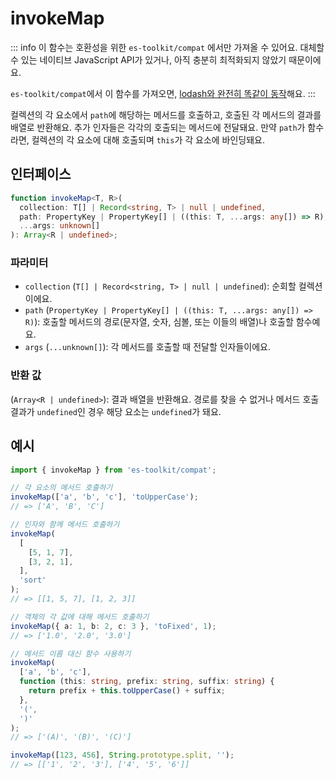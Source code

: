 # invokeMap

::: info
이 함수는 호환성을 위한 `es-toolkit/compat` 에서만 가져올 수 있어요. 대체할 수 있는 네이티브 JavaScript API가 있거나, 아직 충분히 최적화되지 않았기 때문이에요.

`es-toolkit/compat`에서 이 함수를 가져오면, [lodash와 완전히 똑같이 동작](../../../compatibility.md)해요.
:::

컬렉션의 각 요소에서 `path`에 해당하는 메서드를 호출하고, 호출된 각 메서드의 결과를 배열로 반환해요. 추가 인자들은 각각의 호출되는 메서드에 전달돼요. 만약 `path`가 함수라면, 컬렉션의 각 요소에 대해 호출되며 `this`가 각 요소에 바인딩돼요.

## 인터페이스

```typescript
function invokeMap<T, R>(
  collection: T[] | Record<string, T> | null | undefined,
  path: PropertyKey | PropertyKey[] | ((this: T, ...args: any[]) => R),
  ...args: unknown[]
): Array<R | undefined>;
```

### 파라미터

- `collection` (`T[] | Record<string, T> | null | undefined`): 순회할 컬렉션이에요.
- `path` (`PropertyKey | PropertyKey[] | ((this: T, ...args: any[]) => R)`): 호출할 메서드의 경로(문자열, 숫자, 심볼, 또는 이들의 배열)나 호출할 함수예요.
- `args` (`...unknown[]`): 각 메서드를 호출할 때 전달할 인자들이에요.

### 반환 값

(`Array<R | undefined>`): 결과 배열을 반환해요. 경로를 찾을 수 없거나 메서드 호출 결과가 `undefined`인 경우 해당 요소는 `undefined`가 돼요.

## 예시

```typescript
import { invokeMap } from 'es-toolkit/compat';

// 각 요소의 메서드 호출하기
invokeMap(['a', 'b', 'c'], 'toUpperCase');
// => ['A', 'B', 'C']

// 인자와 함께 메서드 호출하기
invokeMap(
  [
    [5, 1, 7],
    [3, 2, 1],
  ],
  'sort'
);
// => [[1, 5, 7], [1, 2, 3]]

// 객체의 각 값에 대해 메서드 호출하기
invokeMap({ a: 1, b: 2, c: 3 }, 'toFixed', 1);
// => ['1.0', '2.0', '3.0']

// 메서드 이름 대신 함수 사용하기
invokeMap(
  ['a', 'b', 'c'],
  function (this: string, prefix: string, suffix: string) {
    return prefix + this.toUpperCase() + suffix;
  },
  '(',
  ')'
);
// => ['(A)', '(B)', '(C)']

invokeMap([123, 456], String.prototype.split, '');
// => [['1', '2', '3'], ['4', '5', '6']]
```
